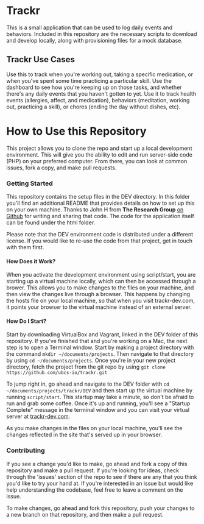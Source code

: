 # Trackr

This is a small application that can be used to log daily events and behaviors.  Included in this repository are the necessary scripts to download and develop locally, along with provisioning files for a mock database.

## Trackr Use Cases

Use this to track when you're working out, taking a specific medication, or when you've spent some time practicing a particular skill.  Use the dashboard to see how you're keeping up on those tasks, and whether there's any daily events that you haven't gotten to yet.  Use it to track health events (allergies, affect, and medication), behaviors (meditation, working out, practicing a skill), or chores (ending the day without dishes, etc).

# How to Use this Repository

This project allows you to clone the repo and start up a local development environment.  This will give you the ability to edit and run server-side code (PHP) on your preferred computer.  From there, you can look at common issues, fork a copy, and make pull requests.

### Getting Started

This repository contains the setup files in the DEV directory.  In this folder you'll find an additional README that provides details on how to set up this on your own machine.  Thanks to John H from **The Research Group** [on Github](https://github.com/The-Research-Group "The Research Group") for writing and sharing that code.  The code for the application itself can be found under the html folder.

Please note that the DEV environment code is distributed under a different license.  If you would like to re-use the code from that project, get in touch with them first.

#### How Does it Work?

When you activate the development environment using script/start, you are starting up a virtual machine locally, which can then be accessed through a brower.  This allows you to make changes to the files on your machine, and then view the changes live through a browser.  This happens by changing the hosts file on your local machine, so that when you visit trackr-dev.com, it points your browser to the virtual machine instead of an external server.

#### How Do I Start?

Start by downloading VirtualBox and Vagrant, linked in the DEV folder of this repository.  If you've finished that and you're working on a Mac, the next step is to open a Terminal window.  Start by making a project directory with the command `mkdir ~/documents/projects`.  Then navigate to that directory by using `cd ~/documents/projects`.  Once you're in your new project directory, fetch the project from the git repo by using `git clone https://github.com/ubcs-io/trackr.git`

To jump right in, go ahead and navigate to the DEV folder with `cd ~/documents/projects/trackr/DEV` and then start up the virtual machine by running `script/start`.  This startup may take a minute, so don't be afraid to run and grab some coffee.  Once it's up and running, you'll see a "Startup Complete" message in the terminal window and you can visit your virtual server at [trackr-dev.com](http://www.trackr-dev.com/).

As you make changes in the files on your local machine, you'll see the changes reflected in the site that's served up in your browser.

### Contributing

If you see a change you'd like to make, go ahead and fork a copy of this repository and make a pull request.  If you're looking for ideas, check through the 'issues' section of the repo to see if there are any that you think you'd like to try your hand at.  If you're interested in an issue but would like help understanding the codebase, feel free to leave a comment on the issue.

To make changes, go ahead and fork this repository, push your changes to a new branch on that repository, and then make a pull request.

